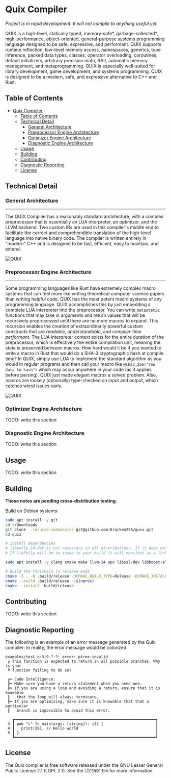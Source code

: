 # Quix Compiler

*Project is in rapid development. It will not compile to anything useful yet.*

QUIX is a high-level, statically typed, memory-safe\*, garbage-collected\*, high-performance, object-oriented, general-purpose systems programming language designed to be safe, expressive, and performant. QUIX supports runtime reflection, low-level memory access, namespaces, generics, type inference, packed data types, classes, operator overloading, coroutines, default initializers, arbitrary precision math, RAII, automatic memory management, and metaprogramming.
QUIX is especially well-suited for library development, game development, and systems programming. QUIX is designed to be a modern, safe, and expressive alternative to C++ and Rust.

## Table of Contents

- [Quix Compiler](#quix-compiler)
  - [Table of Contents](#table-of-contents)
  - [Technical Detail](#technical-detail)
    - [General Architecture](#general-architecture)
    - [Preprocessor Engine Architecture](#preprocessor-engine-architecture)
    - [Optimizer Engine Architecture](#optimizer-engine-architecture)
    - [Diagnostic Engine Architecture](#diagnostic-engine-architecture)
  - [Usage](#usage)
  - [Building](#building)
  - [Contributing](#contributing)
  - [Diagnostic Reporting](#diagnostic-reporting)
  - [License](#license)

## Technical Detail

### General Architecture

---

The QUIX Compiler has a reasonably standard architecture, with a complex preprocessor that is essentially an LUA interpreter, an optimizer, and the LLVM backend. Two custom IRs are used in this compiler's middle end to facilitate the correct and comprehendible translation of the high-level language into native binary code. The compiler is written entirely in "modern" C++ and is designed to be fast, efficient, easy to maintain, and extend.

![QUIX](https://github.com/user-attachments/assets/f814a347-fb0a-485c-bb7a-8d8a7706ee22)

### Preprocessor Engine Architecture

---

Some programming languages like Rust have extremely complex macro systems that can feel more like writing theoretical computer science papers than writing helpful code. QUIX has the most potent macro systems of any programming language. QUIX accomplishes this by just embedding a complete LUA interpreter into the preprocessor. You can write `metastatic` functions that may take in arguments and return values that will be recursively preprocessed until there are no more macros to expand. This recursion enables the creation of extraordinarily powerful custom constructs that are *readable*, *understandable*, and *compiler-time performant*. The LUA interpreter context exists for the entire duration of the preprocessor, which is effectively the entire compilation unit, meaning the state is preserved between macros. How hard would it be if you wanted to write a macro in Rust that would do a SHA-3 cryptographic hash at compile time? In QUIX, simply use LUA to implement the standard algorithm as you would in regular programs and then call your macro like `@sha3_256("You data to hash")` which may occur anywhere in your code (as it applies before parsing). QUIX just made elegant macros a solved problem. Also, macros are loosely (optionally) type-checked on input and output, which catches wierd issues early.

![QUIX](https://github.com/user-attachments/assets/754f8c82-bcbe-4a30-98dc-10312979b784)

### Optimizer Engine Architecture

TODO: write this section

### Diagnostic Engine Architecture

TODO: write this section

## Usage

TODO: write this section

## Building

**These notes are pending cross-distribution testing.**

Build on Debian systems:

```bash
sudo apt install -y git
cd ~/Downloads
git clone --recurse-submodules git@github.com:Kracken256/quix.git
cd quix

# Install dependencies
# libpolly-14-dev is not necessary in all distributions. If it does not exist in your package manager, try building without it.
# If libPolly will be in issue in your build it will manifest as a linker error.

sudo apt install -y clang cmake make llvm-14 upx libssl-dev libboost-all-dev libzstd-dev libclang-common-14-dev rapidjson-dev libdeflate-dev libreadline-dev libcurlpp-dev libclang-dev libclang-cpp-dev nlohmann-json3-dev libpolly-14-dev

# Build the toolchain in release mode
cmake -S . -B .build/release -DCMAKE_BUILD_TYPE=Release -DCMAKE_INSTALL_PREFIX=./build -DCMAKE_CXX_COMPILER=/usr/bin/clang++
cmake --build .build/release -j$(nproc)
cmake --install .build/release

```

## Contributing

TODO: write this section

## Diagnostic Reporting

The following is an example of an error message generated by the Quix compiler:
In reality, the error message would be colorized.

```plaintext
examples/test.q:3:9-?:?: error: ptree-invalid
 ╔ This function is expected to return in all possible branches. Why is your 
 ╚ function failing to do so?

 ╔═ Code Intelligence:
 ╠═ Make sure you have a return statement when you need one.
 ╠═ If you are using a loop and avoiding a return, ensure that it is knowable 
 ║   that the loop will always terminate.
 ╠═ If you are optimizing, make sure it is knowable that that a particular 
 ║   branch is impossible to avoid this error.

   ┏━━━━━━━━━━━━━━━━━━━━━━━━━━━━━━━━━━━━━━━━━━━━━━━━━━━━━━━━━━━━━━┓
 3 ┃ pub "c" fn main(args: [string]): i32 {                       ┃
 4 ┃   print(20); // Hello world                                  ┃
 5 ┃ }                                                            ┃
   ┗━━━━━━━━━━━━━━━━━━━━━━━━━━━━━━━━━━━━━━━━━━━━━━━━━━━━━━━━━━━━━━┛
```

## License

The Quix compiler is free software released under the GNU Lesser General Public License 2.1 (LGPL 2.1). See the `LICENSE` file for more information.

